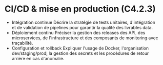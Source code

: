 # CI/CD & mise en production (C4.2.3)

- Intégration continue
  Décrire la stratégie de tests unitaires, d'intégration et de validation de pipelines pour garantir la qualité des livrables data.
- Déploiement continu
  Préciser la gestion des releases des API, des microservices, de l'infrastructure et des composants de monitoring avec traçabilité.
- Configuration et rollback
  Expliquer l'usage de Docker, l'organisation dev/staging/prod, la gestion des secrets et les procédures de retour arrière en cas d'anomalie.
